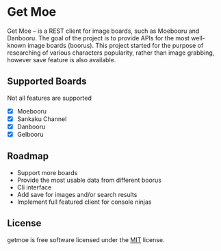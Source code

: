 # Get Moe

Get Moe &ndash; is a REST client for image boards, such as Moebooru and
Danbooru. The goal of the project is to provide APIs for the most well-known
image boards (boorus). This project started for the purpose of researching of
various characters popularity, rather than image grabbing, however save feature
is also available.

## Supported Boards

Not all features are supported

* [x] Moebooru
* [x] Sankaku Channel
* [x] Danbooru
* [x] Gelbooru

## Roadmap

* Support more boards
* Provide the most usable data from different boorus
* Cli interface
* Add save for images and/or search results
* Implement full featured client for console ninjas

## License

getmoe is free software licensed under the [MIT](LICENSE) license.
